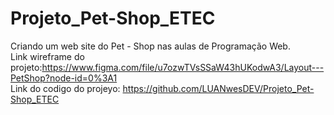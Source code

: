 # Projeto_Pet-Shop_ETEC
Criando um web site do Pet - Shop nas aulas de Programação Web.<br>
Link wireframe do projeto:https://www.figma.com/file/u7ozwTVsSSaW43hUKodwA3/Layout---PetShop?node-id=0%3A1 <br>
Link do codigo do projeyo: https://github.com/LUANwesDEV/Projeto_Pet-Shop_ETEC
